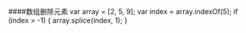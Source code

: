 ####数组删除元素
var array = [2, 5, 9];
var index = array.indexOf(5);
if (index > -1) {
    array.splice(index, 1);
}